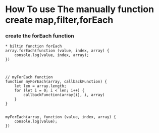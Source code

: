 # How To use The manually function create map,filter,forEach

### create the forEach function 

```
* biltin function forEach 
array.forEach(function (value, index, array) {
    console.log(value, index, array);
})



// myForEach function 
function myForEach(array, callbackFunction) {
    let len = array.length;
    for (let i = 0; i < len; i++) {
        callbackFunction(array[i], i, array)
    }
}


myForEach(array, function (value, index, array) {
    console.log(value);
})
```
